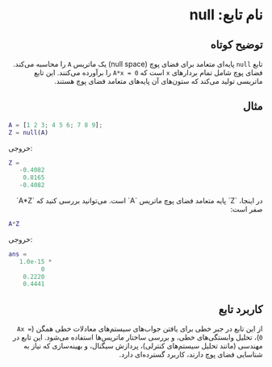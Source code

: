 
<div dir="rtl">

# نام تابع: null

## توضیح کوتاه
تابع `null` پایه‌ای متعامد برای فضای پوچ (null space) یک ماتریس `A` را محاسبه می‌کند. فضای پوچ شامل تمام بردارهای `x` است که `A*x = 0` را برآورده می‌کنند. این تابع ماتریسی تولید می‌کند که ستون‌های آن پایه‌های متعامد فضای پوچ هستند.

## مثال
<div dir="ltr">

```matlab
A = [1 2 3; 4 5 6; 7 8 9];
Z = null(A)
```

خروجی:
```matlab
Z =
   -0.4082
    0.8165
   -0.4082
```

</div>
در اینجا، `Z` پایه متعامد فضای پوچ ماتریس `A` است. می‌توانید بررسی کنید که `A*Z` صفر است:
<div dir="ltr">

```matlab
A*Z
```

خروجی:
```matlab
ans =
   1.0e-15 *
         0
    0.2220
    0.4441
```

</div>

## کاربرد تابع
از این تابع در جبر خطی برای یافتن جواب‌های سیستم‌های معادلات خطی همگن (`Ax = 0`)، تحلیل وابستگی‌های خطی، و بررسی ساختار ماتریس‌ها استفاده می‌شود. این تابع در مهندسی (مانند تحلیل سیستم‌های کنترلی)، پردازش سیگنال، و بهینه‌سازی که نیاز به شناسایی فضای پوچ دارند، کاربرد گسترده‌ای دارد.

</div>
